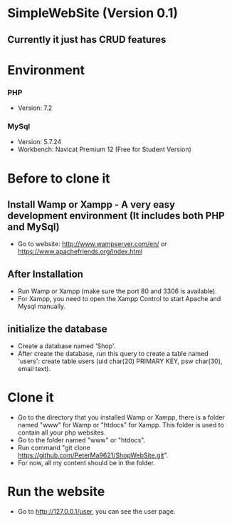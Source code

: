 # SimpleWebSite (Version 0.1)
## Currently it just has CRUD features

# Environment
### PHP
* Version: 7.2
### MySql
* Version: 5.7.24
* Workbench: Navicat Premium 12 (Free for Student Version)

# Before to clone it
## Install Wamp or Xampp - A very easy development environment (It includes both PHP and MySql)
* Go to website: http://www.wampserver.com/en/ or https://www.apachefriends.org/index.html
## After Installation
* Run Wamp or Xampp (make sure the port 80 and 3306 is available).
* For Xampp, you need to open the Xampp Control to start Apache and Mysql manually.
## initialize the database
* Create a database named 'Shop'.
* After create the database, run this query to create a table named 'users': create table users (uid char(20) PRIMARY KEY, psw char(30), email text).
# Clone it
* Go to the directory that you installed Wamp or Xampp, there is a folder named "www" for Wamp or "htdocs" for Xampp. This folder is used to contain all your php websites.
* Go to the folder named "www" or "htdocs".
* Run command "git clone https://github.com/PeterMa9621/ShopWebSite.git".
* For now, all my content should be in the folder.
# Run the website
* Go to http://127.0.0.1/user, you can see the user page.
